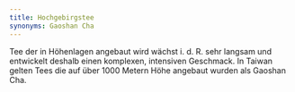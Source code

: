 ```yaml
---
title: Hochgebirgstee
synonyms: Gaoshan Cha
---
```

Tee der in Höhenlagen angebaut wird wächst i. d. R. sehr langsam und entwickelt deshalb einen komplexen, intensiven Geschmack. In Taiwan gelten Tees die auf über 1000 Metern Höhe angebaut wurden als Gaoshan Cha.